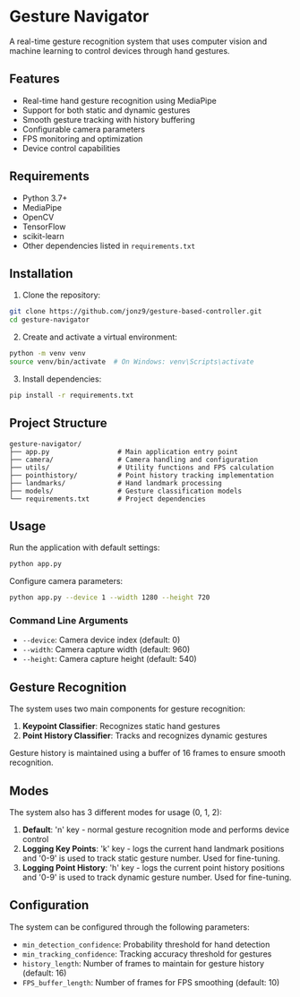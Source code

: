 # Gesture Navigator

A real-time gesture recognition system that uses computer vision and machine learning to control devices through hand gestures.

## Features

-   Real-time hand gesture recognition using MediaPipe
-   Support for both static and dynamic gestures
-   Smooth gesture tracking with history buffering
-   Configurable camera parameters
-   FPS monitoring and optimization
-   Device control capabilities

## Requirements

-   Python 3.7+
-   MediaPipe
-   OpenCV
-   TensorFlow
-   scikit-learn
-   Other dependencies listed in `requirements.txt`

## Installation

1. Clone the repository:

```bash
git clone https://github.com/jonz9/gesture-based-controller.git
cd gesture-navigator
```

2. Create and activate a virtual environment:

```bash
python -m venv venv
source venv/bin/activate  # On Windows: venv\Scripts\activate
```

3. Install dependencies:

```bash
pip install -r requirements.txt
```

## Project Structure

```
gesture-navigator/
├── app.py                 # Main application entry point
├── camera/                # Camera handling and configuration
├── utils/                 # Utility functions and FPS calculation
├── pointhistory/          # Point history tracking implementation
├── landmarks/             # Hand landmark processing
├── models/                # Gesture classification models
└── requirements.txt       # Project dependencies
```

## Usage

Run the application with default settings:

```bash
python app.py
```

Configure camera parameters:

```bash
python app.py --device 1 --width 1280 --height 720
```

### Command Line Arguments

-   `--device`: Camera device index (default: 0)
-   `--width`: Camera capture width (default: 960)
-   `--height`: Camera capture height (default: 540)

## Gesture Recognition

The system uses two main components for gesture recognition:

1. **Keypoint Classifier**: Recognizes static hand gestures
2. **Point History Classifier**: Tracks and recognizes dynamic gestures

Gesture history is maintained using a buffer of 16 frames to ensure smooth recognition.

## Modes

The system also has 3 different modes for usage (0, 1, 2):

1. **Default**: 'n' key - normal gesture recognition mode and performs device control
2. **Logging Key Points**: 'k' key - logs the current hand landmark positions and '0-9' is used to track static gesture number. Used for fine-tuning.
3. **Logging Point History**: 'h' key - logs the current point history positions and '0-9' is used to track dynamic gesture number. Used for fine-tuning.

## Configuration

The system can be configured through the following parameters:

-   `min_detection_confidence`: Probability threshold for hand detection
-   `min_tracking_confidence`: Tracking accuracy threshold for gestures
-   `history_length`: Number of frames to maintain for gesture history (default: 16)
-   `FPS_buffer_length`: Number of frames for FPS smoothing (default: 10)
